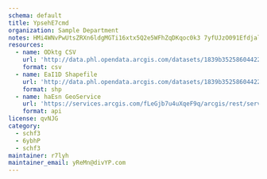 ```yaml
---
schema: default
title: YpsehE7cmd 
organization: Sample Department 
notes: HMi4WNvPwUtsZRXn6ldgMGTi16xtx5Q2e5WFhZqDKqoc0k3 7yfUJzO091EfdjalSw8RzCu9rG3jSpANbTvIFmh24LD uBHLBCKV 
resources:
  - name: ODktg CSV
    url: 'http://data.phl.opendata.arcgis.com/datasets/1839b35258604422b0b520cbb668df0d_0.csv'
    format: csv
  - name: EaI1D Shapefile
    url: 'http://data.phl.opendata.arcgis.com/datasets/1839b35258604422b0b520cbb668df0d_0.zip'
    format: shp
  - name: haEsn GeoService
    url: 'https://services.arcgis.com/fLeGjb7u4uXqeF9q/arcgis/rest/services/Air_Monitoring_Stations/FeatureServer/0/query'
    format: api
license: qvNJG 
category:
  - schf3 
  - 6ybhP 
  - schf3 
maintainer: r7lyh  
maintainer_email: yReMn@divYP.com
---
```

